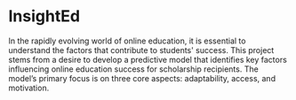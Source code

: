 # InsightEd

In the rapidly evolving world of online education, it is essential to understand the factors that contribute to students' success. This project stems from a desire to develop a predictive model that identifies key factors influencing online education success for scholarship recipients. The model’s primary focus is on three core aspects: adaptability, access, and motivation.